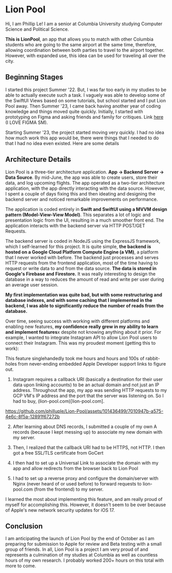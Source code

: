 # Lion Pool

Hi, I am Phillip Le! I am a senior at Columbia University studying Computer Science and Political Science.

**This is LionPool**, an app that allows you to match with other Columbia students who are going to the same airport at the same time, therefore, allowing coordination between both parties to travel to the airport together. However, with expanded use, this idea can be used for traveling all over the city. 

## Beginning Stages

I started this project Summer '22. But, I was far too early in my studies to be able to actually execute such a task. I vaguely was able to develop some of the SwiftUI Views based on some tutorials, but school started and I put Lion Pool away. Then Summer '23, I came back having another year of coding knowledge and things moved quite quickly. Initially, I started with prototyping on Figma and asking friends and family for critiques. Link [here](https://www.figma.com/file/GYfocAxIqSB0fCn95KV0N3/Lion-Pool?type=design&node-id=9%3A3&mode=design&t=qbPSQjdSvD2N0c2R-1) (I LOVE FIGMA SM). 

Starting Summer '23, the project started moving very quickly. I had no idea how much work this app would be, there were things that I needed to do that I had no idea even existed. Here are some details

## Architecture Details

Lion Pool is a three-tier architecture application. **App -> Backend Server -> Data Source**. By mid-June, the app was able to create users, store their data, and log upcoming flights. The app operated as a two-tier architecture application, with the app directly interacting with the data source. However, I spent a couple of days fixing this and then ideating and designing the backend server and noticed remarkable improvements on performance. 

The application is coded entirely in **Swift and SwiftUI using a MVVM design pattern (Model-View-View Model)**. This separates a lot of logic and presentation logic from the UI, resulting in a much smoother front end. The application interacts with the backend server via HTTP POST/GET Requests.

The backend server is coded in NodeJS using the ExpressJS framework, which I self-learned for this project. It is quite simple, **the backend is hosted on a Google Cloud Platform Compute Engine (a VM)**, a platform that I never worked with before. The backend just processes and serves HTTP requests from the frontend application, most of the time having to request or write data to and from the data source. **The data is stored in Google's Firebase and Firestore.** It was really interesting to design the database in a way to reduces the amount of read and write per user during an average user session. 

**My first implementation was quite bad, but with some restructuring and database indexes, and with some caching that I implemented in the backend, I was able to significantly reduce the number of reads from the database.**

Over time, seeing success with working with different platforms and enabling new features, **my confidence really grew in my ability to learn and implement features**x despite not knowing anything about it prior. For example, I wanted to integrate Instagram API to allow Lion Pool users to connect their Instagram. This was my proudest moment (getting this to work):


This feature singlehandedly took me hours and hours and 100s of rabbit-holes from never-ending embedded Apple Developer support links to figure out. 

1. Instagram requires a callback URI (basically a destination for their user data upon linking accounts) to be an actual domain and not just an IP address. Throughout the app, my app was sending HTTP requests to my GCP VM's IP address and the port that the server was listening on. So I had to buy, (lion-pool.com)[lion-pool.com]. 

https://github.com/philluple/Lion-Pool/assets/101436499/7010947b-a575-4e6c-8f5a-12891f67272b

2. After learning about DNS records, I submitted a couple of my own A records (because I kept messing up) to associate my new domain with my server. 

3. Then, I realized that the callback URI had to be HTTPS, not HTTP. I then got a free SSL/TLS certificate from GoCert

4. I then had to set up a Universal Link to associate the domain with my app and allow redirects from the browser back to Lion Pool

5. I had to set up a reverse proxy and configure the domain/server with Nginx (never heard of or used before) to forward requests to lion-pool.com (from the frontend) to my server. 

I learned the most about implementing this feature, and am really proud of myself for accomplishing this. However, it doesn't seem to be over because of Apple's new network security updates for iOS 17. 


## Conclusion

I am anticipating the launch of Lion Pool by the end of October as I am preparing for submission to Apple for review and Beta testing with a small group of friends. In all, Lion Pool is a project I am very proud of and represents a culmination of my studies at Columbia as well as countless hours of my own research. I probably worked 200+ hours on this total with more to come. 


















